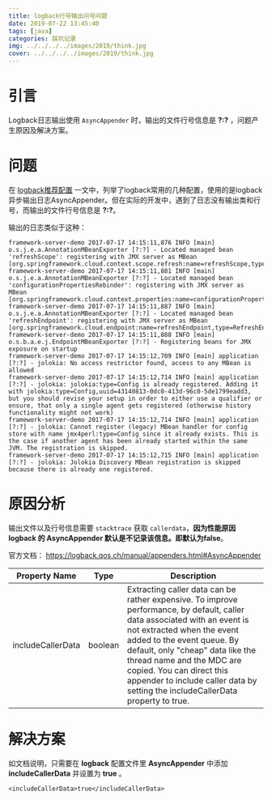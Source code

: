 ```yaml
---
title: logback行号输出问号问题
date: 2019-07-22 13:45:40
tags: [java]
categories: 踩坑记录
img: ../../../../images/2019/think.jpg
cover: ../../../../images/2019/think.jpg
---
```


# 引言

Logback日志输出使用 `AsyncAppender` 时，输出的文件行号信息是 **?:?** ，问题产生原因及解决方案。<!-- more -->

# 问题

在 [logback推荐配置](http://rainbowhorse.site/logback推荐配置/) 一文中，列举了logback常用的几种配置，使用的是logback异步输出日志AsyncAppender。但在实际的开发中，遇到了日志没有输出类和行号，而输出的文件行号信息是 **?:?**。

输出的日志类似于这种：

```
framework-server-demo 2017-07-17 14:15:11,876 INFO [main] o.s.j.e.a.AnnotationMBeanExporter [?:?] - Located managed bean 'refreshScope': registering with JMX server as MBean [org.springframework.cloud.context.scope.refresh:name=refreshScope,type=RefreshScope]
framework-server-demo 2017-07-17 14:15:11,881 INFO [main] o.s.j.e.a.AnnotationMBeanExporter [?:?] - Located managed bean 'configurationPropertiesRebinder': registering with JMX server as MBean [org.springframework.cloud.context.properties:name=configurationPropertiesRebinder,context=43f2f92d,type=ConfigurationPropertiesRebinder]
framework-server-demo 2017-07-17 14:15:11,887 INFO [main] o.s.j.e.a.AnnotationMBeanExporter [?:?] - Located managed bean 'refreshEndpoint': registering with JMX server as MBean [org.springframework.cloud.endpoint:name=refreshEndpoint,type=RefreshEndpoint]
framework-server-demo 2017-07-17 14:15:11,888 INFO [main] o.s.b.a.e.j.EndpointMBeanExporter [?:?] - Registering beans for JMX exposure on startup
framework-server-demo 2017-07-17 14:15:12,709 INFO [main] application [?:?] - jolokia: No access restrictor found, access to any MBean is allowed
framework-server-demo 2017-07-17 14:15:12,714 INFO [main] application [?:?] - jolokia: jolokia:type=Config is already registered. Adding it with jolokia:type=Config,uuid=43140813-0dc0-413d-96c0-5de1799eadd3, but you should revise your setup in order to either use a qualifier or ensure, that only a single agent gets registered (otherwise history functionality might not work)
framework-server-demo 2017-07-17 14:15:12,714 INFO [main] application [?:?] - jolokia: Cannot register (legacy) MBean handler for config store with name jmx4perl:type=Config since it already exists. This is the case if another agent has been already started within the same JVM. The registration is skipped.
framework-server-demo 2017-07-17 14:15:12,715 INFO [main] application [?:?] - jolokia: Jolokia Discovery MBean registration is skipped because there is already one registered.
```

# 原因分析

输出文件以及行号信息需要 `stacktrace` 获取 `callerdata`，**因为性能原因 logback 的 AsyncAppender 默认是不记录该信息。即默认为false**。

官方文档： https://logback.qos.ch/manual/appenders.html#AsyncAppender

| Property Name     | Type    | Description                                                  |
| ----------------- | ------- | ------------------------------------------------------------ |
| includeCallerData | boolean | Extracting caller data can be rather expensive. To improve performance, by default, caller data associated with an event is not extracted when the event added to the event queue. By default, only "cheap" data like the thread name and the MDC are copied. You can direct this appender to include caller data by setting the includeCallerData property to true. |

#  解决方案

如文档说明，只需要在 **logback** 配置文件里 **AsyncAppender** 中添加 **includeCallerData** 并设置为 **true** 。

```
<includeCallerData>true</includeCallerData> 
```

